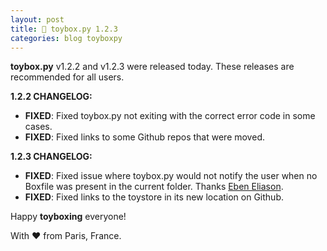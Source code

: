 ```yaml
---
layout: post
title: 🧸 toybox.py 1.2.3
categories: blog toyboxpy
---
```


**toybox.py** v1.2.2 and v1.2.3 were released today. These releases are recommended for all users.

**1.2.2 CHANGELOG:**
- **FIXED**: Fixed toybox.py not exiting with the correct error code in some cases.
- **FIXED**: Fixed links to some Github repos that were moved.

**1.2.3 CHANGELOG:**
- **FIXED**: Fixed issue where toybox.py would not notify the user when no Boxfile was present in the current folder. Thanks [Eben Eliason](https://github.com/ebeneliason).
- **FIXED**: Fixed links to the toystore in its new location on Github.

Happy **toyboxing** everyone!

With ❤️ from Paris, France.
